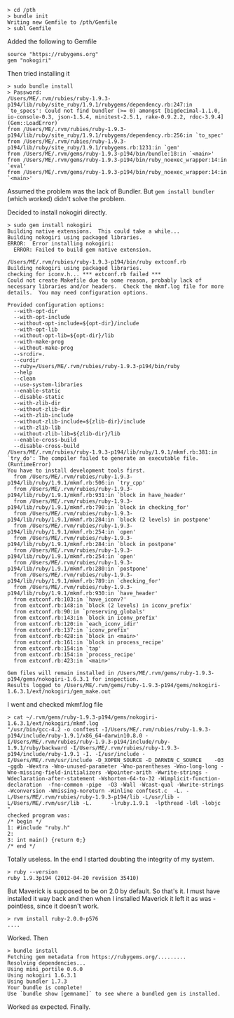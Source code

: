     > cd /pth
    > bundle init
    Writing new Gemfile to /pth/Gemfile
    > subl Gemfile

Added the following to Gemfile

    source "https://rubygems.org"
    gem "nokogiri"

Then tried installing it

    > sudo bundle install
    > Password:
    /Users/ME/.rvm/rubies/ruby-1.9.3-p194/lib/ruby/site_ruby/1.9.1/rubygems/dependency.rb:247:in `to_specs': Could not find bundler (>= 0) amongst [bigdecimal-1.1.0, io-console-0.3, json-1.5.4, minitest-2.5.1, rake-0.9.2.2, rdoc-3.9.4] (Gem::LoadError)
    from /Users/ME/.rvm/rubies/ruby-1.9.3-p194/lib/ruby/site_ruby/1.9.1/rubygems/dependency.rb:256:in `to_spec'
    from /Users/ME/.rvm/rubies/ruby-1.9.3-p194/lib/ruby/site_ruby/1.9.1/rubygems.rb:1231:in `gem'
    from /Users/ME/.rvm/gems/ruby-1.9.3-p194/bin/bundle:18:in `<main>'
    from /Users/ME/.rvm/gems/ruby-1.9.3-p194/bin/ruby_noexec_wrapper:14:in `eval'
    from /Users/ME/.rvm/gems/ruby-1.9.3-p194/bin/ruby_noexec_wrapper:14:in `<main>'

Assumed the problem was the lack of Bundler. But `gem install bundler` (which worked) didn't solve the problem.

Decided to install nokogiri directly.

    > sudo gem install nokogiri
    Building native extensions.  This could take a while...
    Building nokogiri using packaged libraries.
    ERROR:  Error installing nokogiri:
      ERROR: Failed to build gem native extension.

    /Users/ME/.rvm/rubies/ruby-1.9.3-p194/bin/ruby extconf.rb
    Building nokogiri using packaged libraries.
    checking for iconv.h... *** extconf.rb failed ***
    Could not create Makefile due to some reason, probably lack of
    necessary libraries and/or headers.  Check the mkmf.log file for more
    details.  You may need configuration options.

    Provided configuration options:
      --with-opt-dir
      --with-opt-include
      --without-opt-include=${opt-dir}/include
      --with-opt-lib
      --without-opt-lib=${opt-dir}/lib
      --with-make-prog
      --without-make-prog
      --srcdir=.
      --curdir
      --ruby=/Users/ME/.rvm/rubies/ruby-1.9.3-p194/bin/ruby
      --help
      --clean
      --use-system-libraries
      --enable-static
      --disable-static
      --with-zlib-dir
      --without-zlib-dir
      --with-zlib-include
      --without-zlib-include=${zlib-dir}/include
      --with-zlib-lib
      --without-zlib-lib=${zlib-dir}/lib
      --enable-cross-build
      --disable-cross-build
    /Users/ME/.rvm/rubies/ruby-1.9.3-p194/lib/ruby/1.9.1/mkmf.rb:381:in `try_do': The compiler failed to generate an executable file. (RuntimeError)
    You have to install development tools first.
      from /Users/ME/.rvm/rubies/ruby-1.9.3-p194/lib/ruby/1.9.1/mkmf.rb:506:in `try_cpp'
      from /Users/ME/.rvm/rubies/ruby-1.9.3-p194/lib/ruby/1.9.1/mkmf.rb:931:in `block in have_header'
      from /Users/ME/.rvm/rubies/ruby-1.9.3-p194/lib/ruby/1.9.1/mkmf.rb:790:in `block in checking_for'
      from /Users/ME/.rvm/rubies/ruby-1.9.3-p194/lib/ruby/1.9.1/mkmf.rb:284:in `block (2 levels) in postpone'
      from /Users/ME/.rvm/rubies/ruby-1.9.3-p194/lib/ruby/1.9.1/mkmf.rb:254:in `open'
      from /Users/ME/.rvm/rubies/ruby-1.9.3-p194/lib/ruby/1.9.1/mkmf.rb:284:in `block in postpone'
      from /Users/ME/.rvm/rubies/ruby-1.9.3-p194/lib/ruby/1.9.1/mkmf.rb:254:in `open'
      from /Users/ME/.rvm/rubies/ruby-1.9.3-p194/lib/ruby/1.9.1/mkmf.rb:280:in `postpone'
      from /Users/ME/.rvm/rubies/ruby-1.9.3-p194/lib/ruby/1.9.1/mkmf.rb:789:in `checking_for'
      from /Users/ME/.rvm/rubies/ruby-1.9.3-p194/lib/ruby/1.9.1/mkmf.rb:930:in `have_header'
      from extconf.rb:103:in `have_iconv?'
      from extconf.rb:148:in `block (2 levels) in iconv_prefix'
      from extconf.rb:90:in `preserving_globals'
      from extconf.rb:143:in `block in iconv_prefix'
      from extconf.rb:120:in `each_iconv_idir'
      from extconf.rb:137:in `iconv_prefix'
      from extconf.rb:428:in `block in <main>'
      from extconf.rb:161:in `block in process_recipe'
      from extconf.rb:154:in `tap'
      from extconf.rb:154:in `process_recipe'
      from extconf.rb:423:in `<main>'

    Gem files will remain installed in /Users/ME/.rvm/gems/ruby-1.9.3-p194/gems/nokogiri-1.6.3.1 for inspection.
    Results logged to /Users/ME/.rvm/gems/ruby-1.9.3-p194/gems/nokogiri-1.6.3.1/ext/nokogiri/gem_make.out

I went and checked mkmf.log file

    > cat ~/.rvm/gems/ruby-1.9.3-p194/gems/nokogiri-1.6.3.1/ext/nokogiri/mkmf.log
    "/usr/bin/gcc-4.2 -o conftest -I/Users/ME/.rvm/rubies/ruby-1.9.3-p194/include/ruby-1.9.1/x86_64-darwin10.8.0 -I/Users/ME/.rvm/rubies/ruby-1.9.3-p194/include/ruby-1.9.1/ruby/backward -I/Users/ME/.rvm/rubies/ruby-1.9.3-p194/include/ruby-1.9.1 -I. -I/usr/include -I/Users/ME/.rvm/usr/include -D_XOPEN_SOURCE -D_DARWIN_C_SOURCE    -O3 -ggdb -Wextra -Wno-unused-parameter -Wno-parentheses -Wno-long-long -Wno-missing-field-initializers -Wpointer-arith -Wwrite-strings -Wdeclaration-after-statement -Wshorten-64-to-32 -Wimplicit-function-declaration  -fno-common -pipe  -O3 -Wall -Wcast-qual -Wwrite-strings -Wconversion -Wmissing-noreturn -Winline conftest.c  -L. -L/Users/ME/.rvm/rubies/ruby-1.9.3-p194/lib -L/usr/lib -L/Users/ME/.rvm/usr/lib -L.      -lruby.1.9.1  -lpthread -ldl -lobjc  "
    checked program was:
    /* begin */
    1: #include "ruby.h"
    2:
    3: int main() {return 0;}
    /* end */

Totally useless. In the end I started doubting the integrity of my system.

    > ruby --version
    ruby 1.9.3p194 (2012-04-20 revision 35410)

But Maverick is supposed to be on 2.0 by default. So that's it. I must have installed it way back and then when I installed Maverick it left it as was - pointless, since it doesn't work.

    > rvm install ruby-2.0.0-p576
    ....

Worked. Then

    > bundle install
    Fetching gem metadata from https://rubygems.org/.........
    Resolving dependencies...
    Using mini_portile 0.6.0
    Using nokogiri 1.6.3.1
    Using bundler 1.7.3
    Your bundle is complete!
    Use `bundle show [gemname]` to see where a bundled gem is installed.

Worked as expected. Finally.
